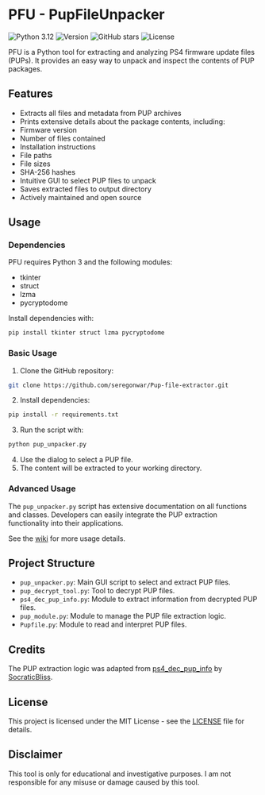 # PFU - PupFileUnpacker

![Python 3.12](https://img.shields.io/badge/Python-3.12-blue)
![Version](https://img.shields.io/badge/version-v1.5.0a-brightgreen)
![GitHub stars](https://img.shields.io/github/stars/seregonwar/Pup-file-extractor?style=social)
![License](https://img.shields.io/badge/license-MIT-red)

PFU is a Python tool for extracting and analyzing PS4 firmware update files (PUPs). It provides an easy way to unpack and inspect the contents of PUP packages.

## Features

- Extracts all files and metadata from PUP archives
- Prints extensive details about the package contents, including:
- Firmware version
- Number of files contained
- Installation instructions
- File paths
- File sizes
- SHA-256 hashes
- Intuitive GUI to select PUP files to unpack
- Saves extracted files to output directory
- Actively maintained and open source

## Usage

### Dependencies

PFU requires Python 3 and the following modules:

- tkinter
- struct
- lzma
- pycryptodome

Install dependencies with:

```bash
pip install tkinter struct lzma pycryptodome
```

### Basic Usage

1. Clone the GitHub repository:
```bash
git clone https://github.com/seregonwar/Pup-file-extractor.git
```
2. Install dependencies:
```bash
pip install -r requirements.txt
```
3. Run the script with:
```bash
python pup_unpacker.py
```
4. Use the dialog to select a PUP file.
5. The content will be extracted to your working directory.

### Advanced Usage

The `pup_unpacker.py` script has extensive documentation on all functions and classes. Developers can easily integrate the PUP extraction functionality into their applications.

See the [wiki](https://github.com/seregonwar/Pup-file-extractor/wiki) for more usage details.

## Project Structure

- `pup_unpacker.py`: Main GUI script to select and extract PUP files.
- `pup_decrypt_tool.py`: Tool to decrypt PUP files.
- `ps4_dec_pup_info.py`: Module to extract information from decrypted PUP files.
- `pup_module.py`: Module to manage the PUP file extraction logic.
- `Pupfile.py`: Module to read and interpret PUP files.

## Credits

The PUP extraction logic was adapted from [ps4_dec_pup_info](https://github.com/SocraticBliss/ps4_dec_pup_info) by [SocraticBliss](https://github.com/SocraticBliss).

## License

This project is licensed under the MIT License - see the [LICENSE](LICENSE) file for details.

## Disclaimer

This tool is only for educational and investigative purposes. I am not responsible for any misuse or damage caused by this tool.
